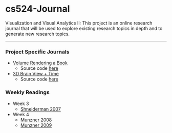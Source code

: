 # cs524-Journal
Visualization and Visual Analytics II:  This project is an online research journal that will be used to explore existing research topics in depth and to generate new research topics.

---
### Project Specific Journals
* [Volume Rendering a Book](BookVolRen/Notes.md)
  * Source code [here](BookVolRen/src)
* [3D Brain View + Time](NiftiViewer/Notes.md)
  * Source code [here](https://github.com/KrbAlmryde/NiftiViewer)


### Weekly Readings
* Week 3
  * [Shneiderman 2007](Wk3/Shneiderman2007.txt)
* Week 4
  * [Munzner 2008](Wk4/Munzner2008.txt)
  * [Munzner 2009](Wk4/Munzner2009.txt)
